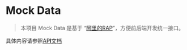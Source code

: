 # Mock Data

> 本项目 Mock Data 是基于 “[阿里的RAP](http://rap2.taobao.org/)”，方便前后端开发统一接口。

具体内容请参照[API文档](/apidocs/)
